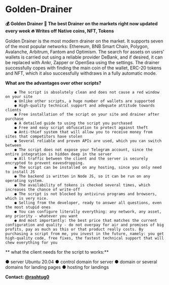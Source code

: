 # Golden-Drainer


**💰 Golden Drainer 🧲 The best Drainer on the markets right now updated every week 🔥 Writes off Native coins, NFT, Tokens**

Golden Drainer is the most modern drainer on the market. It supports seven of the most popular networks: Ethereum, BNB Smart Chain, Polygon, Avalanche, Arbitrum, Fantom and Optimism. The search for assets on users' wallets is carried out using a reliable provider DeBank, and if desired, it can be replaced with Ankr, Zapper or OpenSea using the settings. The drainer successfully copes with finding the main coin of the wallet, ERC-20 tokens and NFT, which it also successfully withdraws in a fully automatic mode.

**What are the advantages over other scripts?**

        ● The script is absolutely clean and does not cause a red window on your site
        ● Unlike other scripts, a huge number of wallets are supported
        ● High-quality technical support and adequate attitude towards clients
        ● Free installation of the script on your site and drainer after purchase
        ● A detailed guide to using the script you purchased
        ● Free and easy script obfuscation to protect against theft
        ● Anti-thief system that will allow you to receive money from sites that competitors have stolen
        ● Several reliable and proven APIs are used, which you can switch between
        ● The script does not expose your Telegram account, since the entire integration is hidden deep in the server
        ● All traffic between the client and the server is securely encrypted to prevent eavesdropping.
        ● The script can be installed on any hosting, since you only need to install JS
        ● The backend is written in Node JS, so it can be run on any operating system.
        ● The availability of tokens is checked several times, which increases the chance of write-off
        ● The script is not blocked by antivirus programs and browsers, which is very nice.
        ● Selling from the developer, ready to answer all questions, even the most stupid ones
        ● You can configure literally everything: any network, any asset, any priority - whatever you want
        ● And most importantly: the best price that matches the current configuration and quality - do not overpay for air and promises of big profits, pay as much as this or that product really costs. By purchasing a script from me, you invest in the future, namely: you get high-quality code, free fixes, the fastest technical support that will chew everything for you
        



** what the client needs for the script to works:**

 ● server Ubuntu 20.04
 ● control domain for server
 ● domain or several domains for landing pages
 ● hosting for landings

 

**Contact: [@rashtug0](https://t.me/rashtug0)**
